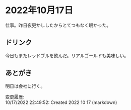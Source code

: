 # 2022年10月17日

仕事。昨日夜更かししたからとてつもなく眠かった。

## ドリンク

今日もまたレッドブルを飲んだ。リアルゴールドも美味しい。

## あとがき

明日は会社に行く。

変更履歴:  
10/17/2022 22:49:52: Created 2022 10 17 (markdown)  
